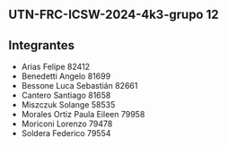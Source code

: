 ## UTN-FRC-ICSW-2024-4k3-grupo 12

## Integrantes

- Arias Felipe 82412
- Benedetti Angelo 81699
- Bessone Luca Sebastián 82661
- Cantero Santiago 81658
- Miszczuk Solange 58535
- Morales Ortiz Paula Eileen 79958
- Moriconi Lorenzo 79478
- Soldera Federico 79554

